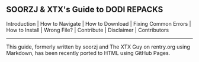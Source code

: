 ## SOORZJ & XTX's Guide to DODI REPACKS
Introduction | How to Navigate | How to Download | Fixing Common Errors | How to Install | Wrong File? | Contribute | Disclaimer | Contributors
***
This guide, formerly written by soorzj and The XTX Guy on rentry.org using Markdown, has been recently ported to HTML using GitHub Pages.
